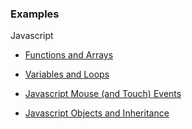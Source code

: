 ### Examples

Javascript

- [Functions and Arrays](https://helsten-jeff.github.io/examples/javascript/fns-and-arrays.html)

- [Variables and Loops](https://helsten-jeff.github.io/examples/javascript/vars-and-loops.html)

- [Javascript Mouse (and Touch) Events](https://helsten-jeff.github.io/examples/javascript/javascript-events.html)

- [Javascript Objects and Inheritance](https://helsten-jeff.github.io/examples/javascript/object-inheritance.html)
